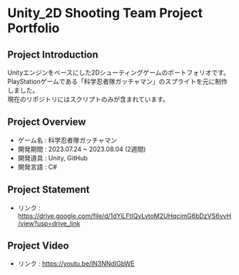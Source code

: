 # Unity_2D Shooting Team Project Portfolio
## Project Introduction
Unityエンジンをベースにした2Dシューティングゲームのポートフォリオです。
<br/>PlayStationゲームである「科学忍者隊ガッチャマン」のスプライトを元に制作しました。
<br/>現在のリポジトリにはスクリプトのみが含まれています。

## Project Overview
- ゲーム名 : 科学忍者隊ガッチャマン
- 開発期間 : 2023.07.24 ~ 2023.08.04 (2週間)
- 開発道具 : Unity, GitHub
- 開発言語 : C#

## Project Statement
- リンク : https://drive.google.com/file/d/1dYiLFtIQyLvtoM2UHqcimG6bDzVS6vvH/view?usp=drive_link

## Project Video
- リンク : https://youtu.be/lN3NNdIGbWE
